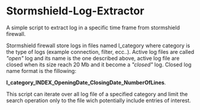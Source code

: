 # Stormshield-Log-Extractor
A simple script to extract log in a specific time frame from stormshield firewall.

Stormshield firewall store logs in files named l_category where category is the type of logs (example connection, filter, ecc..).
Active log files are called *"open"* log and its name is the one described above, active log file are closed when its size reach 20 Mb and it become a *"closed"* log.
Closed log name format is the fillowing:

**l_category_INDEX_OpeningDate_ClosingDate_NumberOfLines**.

This script can iterate over all log file of a specified category and limit the search operation only to the file wich potentially include entries of interest.
